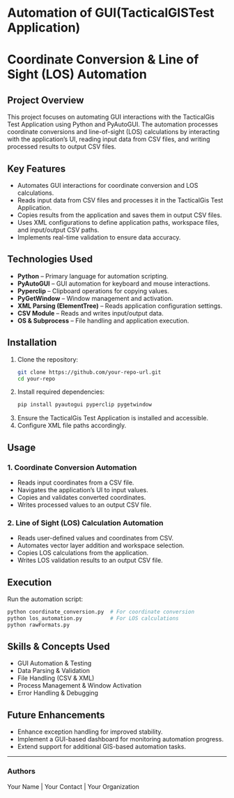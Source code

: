 # Automation of GUI(TacticalGISTest Application)

# Coordinate Conversion & Line of Sight (LOS) Automation

## Project Overview
This project focuses on automating GUI interactions with the TacticalGis Test Application using Python and PyAutoGUI. The automation processes coordinate conversions and line-of-sight (LOS) calculations by interacting with the application’s UI, reading input data from CSV files, and writing processed results to output CSV files.

## Key Features
- Automates GUI interactions for coordinate conversion and LOS calculations.
- Reads input data from CSV files and processes it in the TacticalGis Test Application.
- Copies results from the application and saves them in output CSV files.
- Uses XML configurations to define application paths, workspace files, and input/output CSV paths.
- Implements real-time validation to ensure data accuracy.

## Technologies Used
- **Python** – Primary language for automation scripting.
- **PyAutoGUI** – GUI automation for keyboard and mouse interactions.
- **Pyperclip** – Clipboard operations for copying values.
- **PyGetWindow** – Window management and activation.
- **XML Parsing (ElementTree)** – Reads application configuration settings.
- **CSV Module** – Reads and writes input/output data.
- **OS & Subprocess** – File handling and application execution.

## Installation
1. Clone the repository:
   ```bash
   git clone https://github.com/your-repo-url.git
   cd your-repo
   ```
2. Install required dependencies:
   ```bash
   pip install pyautogui pyperclip pygetwindow
   ```
3. Ensure the TacticalGis Test Application is installed and accessible.
4. Configure XML file paths accordingly.

## Usage
### 1. Coordinate Conversion Automation
- Reads input coordinates from a CSV file.
- Navigates the application’s UI to input values.
- Copies and validates converted coordinates.
- Writes processed values to an output CSV file.

### 2. Line of Sight (LOS) Calculation Automation
- Reads user-defined values and coordinates from CSV.
- Automates vector layer addition and workspace selection.
- Copies LOS calculations from the application.
- Writes LOS validation results to an output CSV file.

## Execution
Run the automation script:
```bash
python coordinate_conversion.py  # For coordinate conversion
python los_automation.py         # For LOS calculations
python rawFormats.py
```

## Skills & Concepts Used
- GUI Automation & Testing
- Data Parsing & Validation
- File Handling (CSV & XML)
- Process Management & Window Activation
- Error Handling & Debugging

## Future Enhancements
- Enhance exception handling for improved stability.
- Implement a GUI-based dashboard for monitoring automation progress.
- Extend support for additional GIS-based automation tasks.

---
### Authors
Your Name | Your Contact | Your Organization

